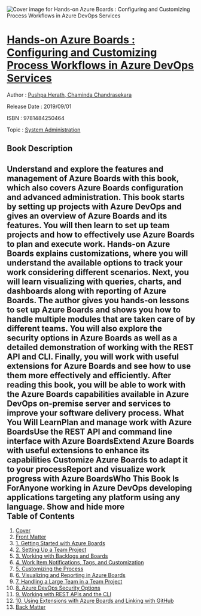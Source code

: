 ![Cover image for Hands-on Azure Boards : Configuring and Customizing Process Workflows in Azure DevOps Services](https://imgdetail.ebookreading.net/cover/cover/20200215/EB9781484250464.jpg)

[Hands-on Azure Boards : Configuring and Customizing Process Workflows in Azure DevOps Services](https://ebookreading.net/view/book/Hands-on+Azure+Boards+%3A+Configuring+and+Customizing+Process+Workflows+in+Azure+DevOps+Services-EB9781484250464_1.html "Hands-on Azure Boards : Configuring and Customizing Process Workflows in Azure DevOps Services")
====================================================================================================================

Author : [Pushpa Herath](https://ebookreading.net/search/author/Pushpa+Herath),[ Chaminda Chandrasekara](https://ebookreading.net/search/author/+Chaminda+Chandrasekara)

Release Date : 2019/09/01

ISBN : 9781484250464

Topic : [System Administration](https://ebookreading.net/search/category/system-administration)

Book Description
-----------------

 Understand and explore the features and management of Azure Boards with this book, which also covers Azure Boards configuration and advanced administration. This book starts by setting up projects with Azure DevOps and gives an overview of Azure Boards and its features. You will then learn to set up team projects and how to effectively use Azure Boards to plan and execute work. Hands-on Azure Boards explains customizations, where you will understand the available options to track your work considering different scenarios. Next, you will learn visualizing with queries, charts, and dashboards along with reporting of Azure Boards. The author gives you hands-on lessons to set up Azure Boards and shows you how to handle multiple modules that are taken care of by different teams. You will also explore the security options in Azure Boards as well as a detailed demonstration of working with the REST API and CLI. Finally, you will work with useful extensions for Azure Boards and see how to use them more effectively and efficiently. After reading this book, you will be able to work with the Azure Boards capabilities available in Azure DevOps on-premise server and services to improve your software delivery process. What You Will LearnPlan and manage work with Azure BoardsUse the REST API and command line interface with Azure BoardsExtend Azure Boards with useful extensions to enhance its capabilities Customize Azure Boards to adapt it to your processReport and visualize work progress with Azure BoardsWho This Book Is ForAnyone working in Azure DevOps developing applications targeting any platform using any language.        Show and hide more                
Table of Contents
-----------------

1. [Cover](https://ebookreading.net/view/book/Hands-on+Azure+Boards+%3A+Configuring+and+Customizing+Process+Workflows+in+Azure+DevOps+Services-EB9781484250464_1.html)
1. [Front Matter](https://ebookreading.net/view/book/Hands-on+Azure+Boards+%3A+Configuring+and+Customizing+Process+Workflows+in+Azure+DevOps+Services-EB9781484250464_2.html)
1. [1. Getting Started with Azure Boards](https://ebookreading.net/view/book/Hands-on+Azure+Boards+%3A+Configuring+and+Customizing+Process+Workflows+in+Azure+DevOps+Services-EB9781484250464_3.html)
1. [2. Setting Up a Team Project](https://ebookreading.net/view/book/Hands-on+Azure+Boards+%3A+Configuring+and+Customizing+Process+Workflows+in+Azure+DevOps+Services-EB9781484250464_4.html)
1. [3. Working with Backlogs and Boards](https://ebookreading.net/view/book/Hands-on+Azure+Boards+%3A+Configuring+and+Customizing+Process+Workflows+in+Azure+DevOps+Services-EB9781484250464_5.html)
1. [4. Work Item Notifications, Tags, and Customization](https://ebookreading.net/view/book/Hands-on+Azure+Boards+%3A+Configuring+and+Customizing+Process+Workflows+in+Azure+DevOps+Services-EB9781484250464_6.html)
1. [5. Customizing the Process](https://ebookreading.net/view/book/Hands-on+Azure+Boards+%3A+Configuring+and+Customizing+Process+Workflows+in+Azure+DevOps+Services-EB9781484250464_7.html)
1. [6. Visualizing and Reporting in Azure Boards](https://ebookreading.net/view/book/Hands-on+Azure+Boards+%3A+Configuring+and+Customizing+Process+Workflows+in+Azure+DevOps+Services-EB9781484250464_8.html)
1. [7. Handling a Large Team in a Team Project](https://ebookreading.net/view/book/Hands-on+Azure+Boards+%3A+Configuring+and+Customizing+Process+Workflows+in+Azure+DevOps+Services-EB9781484250464_9.html)
1. [8. Azure DevOps Security Options](https://ebookreading.net/view/book/Hands-on+Azure+Boards+%3A+Configuring+and+Customizing+Process+Workflows+in+Azure+DevOps+Services-EB9781484250464_10.html)
1. [9. Working with REST APIs and the CLI](https://ebookreading.net/view/book/Hands-on+Azure+Boards+%3A+Configuring+and+Customizing+Process+Workflows+in+Azure+DevOps+Services-EB9781484250464_11.html)
1. [10. Using Extensions with Azure Boards and Linking with GitHub](https://ebookreading.net/view/book/Hands-on+Azure+Boards+%3A+Configuring+and+Customizing+Process+Workflows+in+Azure+DevOps+Services-EB9781484250464_12.html)
1. [Back Matter](https://ebookreading.net/view/book/Hands-on+Azure+Boards+%3A+Configuring+and+Customizing+Process+Workflows+in+Azure+DevOps+Services-EB9781484250464_13.html)
